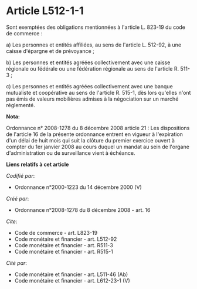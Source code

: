 # Article L512-1-1

Sont exemptées des obligations mentionnées à l'article L. 823-19 du code de commerce : 

a) Les personnes et entités affiliées, au sens de l'article L. 512-92, à une caisse d'épargne et de prévoyance ; 

b) Les personnes et entités agréées collectivement avec une caisse régionale ou fédérale ou une fédération régionale au sens
de l'article R. 511-3 ; 

c) Les personnes et entités agréées collectivement avec une banque mutualiste et coopérative au sens de l'article R. 515-1,
dès lors qu'elles n'ont pas émis de valeurs mobilières admises à la négociation sur un marché réglementé.

**Nota:**

Ordonnance n° 2008-1278 du 8 décembre 2008 article 21 : Les dispositions de l'article 16 de la présente ordonnance entrent en
vigueur à l'expiration d'un délai de huit mois qui suit la clôture du premier exercice ouvert à compter du 1er janvier 2008
au cours duquel un mandat au sein de l'organe d'administration ou de surveillance vient à échéance.

**Liens relatifs à cet article**

_Codifié par_:

  - Ordonnance n°2000-1223 du 14 décembre 2000 (V)

_Créé par_:

  - Ordonnance n°2008-1278  du 8 décembre 2008 - art. 16

_Cite_:

  - Code de commerce - art. L823-19
  - Code monétaire et financier - art. L512-92
  - Code monétaire et financier - art. R511-3
  - Code monétaire et financier - art. R515-1

_Cité par_:

  - Code monétaire et financier - art. L511-46 (Ab)
  - Code monétaire et financier - art. L612-23-1 (V)
